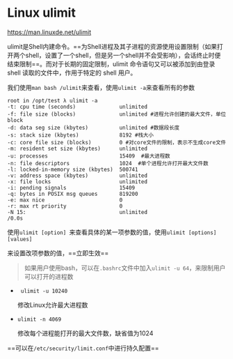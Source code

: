 # Linux ulimit

https://man.linuxde.net/ulimit

ulimit是Shell内建命令。==为Shell进程及其子进程的资源使用设置限制（如果打开两个shell，设置了一个shell，但是另一个shell并不会受影响），会话终止时便结束限制==。而对于长期的固定限制，ulimit 命令语句又可以被添加到由登录 shell 读取的文件中，作用于特定的 shell 用户。

我们使用`man bash /ulimit`来查看，使用`ulimit -a`来查看所有的参数

```
root in /opt/test λ ulimit -a
-t: cpu time (seconds)              unlimited
-f: file size (blocks)              unlimited #进程允许创建的最大文件，单位block
-d: data seg size (kbytes)          unlimited #数据段长度
-s: stack size (kbytes)             8192 #栈大小
-c: core file size (blocks)         0 #对core文件的限制，表示不生成core文件
-m: resident set size (kbytes)      unlimited
-u: processes                       15409  #最大进程数
-n: file descriptors                1024  #单个进程允许打开最大文件数
-l: locked-in-memory size (kbytes)  500741 
-v: address space (kbytes)          unlimited
-x: file locks                      unlimited
-i: pending signals                 15409
-q: bytes in POSIX msg queues       819200
-e: max nice                        0
-r: max rt priority                 0
-N 15:                              unlimited                              /0.0s
```

使用`ulimit [option] `来查看具体的某一项参数的值，使用`ulimit [options] [values]`

来设置改项参数的值，==立即生效==

> 如果用户使用bash，可以在`.bashrc`文件中加入`ulimit -u 64`，来限制用户可以打开的进程数

- ` ulimit -u 10240`

  修改Linux允许最大进程数

- `ulimit -n 4069`

  修改每个进程能打开的最大文件数，缺省值为1024

==可以在`/etc/security/limit.conf`中进行持久配置==

